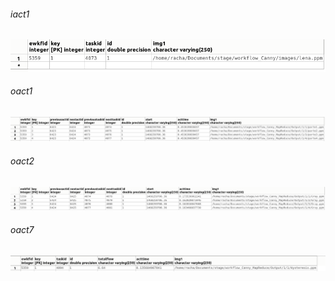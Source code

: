 

######  iact1


![alt tag](https://github.com/rahyou/Stage/blob/master/images/map_reduce/iact1-mapreduce.png)

###### oact1


![alt tag](https://github.com/rahyou/Stage/blob/master/images/map_reduce/oact1-mapreduce.png)

###### oact2


![alt tag](https://github.com/rahyou/Stage/blob/master/images/map_reduce/oact2-mapreduce.png)

###### oact7


![alt tag](https://github.com/rahyou/Stage/blob/master/images/map_reduce/oact7-mapreduce.png)
